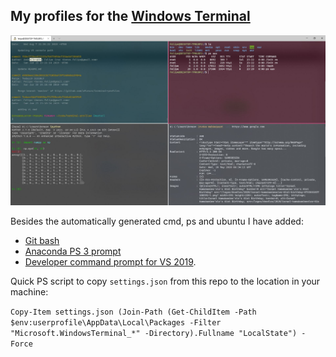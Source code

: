 ## My profiles for the [Windows Terminal](https://docs.microsoft.com/en-us/windows/terminal/)

![](Capture.JPG)


Besides the automatically generated cmd, ps and ubuntu I have added:

- [Git bash](https://github.com/afcruzs/terminal-profiles/blob/7f1619f5f4618211064ed2d64de9f04cdfa7e207/profiles.json#L241)
- [Anaconda PS 3 prompt](https://github.com/afcruzs/terminal-profiles/blob/7f1619f5f4618211064ed2d64de9f04cdfa7e207/profiles.json#L259)
- [Developer command prompt for VS 2019](https://github.com/afcruzs/terminal-profiles/blob/e9dd6aec28e2692c8c710bbaf3972e86da1d4b4a/profiles.json#L277).

Quick PS script to copy `settings.json` from this repo to the location in your machine:

`Copy-Item settings.json (Join-Path (Get-ChildItem -Path $env:userprofile\AppData\Local\Packages -Filter "Microsoft.WindowsTerminal_*" -Directory).Fullname "LocalState") -Force`
